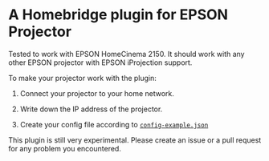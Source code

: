# A Homebridge plugin for EPSON Projector #

Tested to work with EPSON HomeCinema 2150. It should work with any other EPSON projector with EPSON iProjection support.

To make your projector work with the plugin:

1. Connect your projector to your home network.

2. Write down the IP address of the projector.

3. Create your config file according to [`config-example.json`](config-example.json)

This plugin is still very experimental. Please create an issue or a pull request for any problem you encountered.
